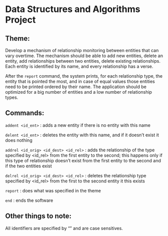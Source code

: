 # Data Structures and Algorithms Project

## Theme:
Develop a mechanism of relationship monitoring between entities that can vary overtime. 
The mechanism should be able to add new entities, delete an entity, add relationships between two entities, 
delete existing relationships. Each entity is identified by its name, and every relationship has a verse. 

After the `report` command, the system prints, for each relationship type, the entity that is pointed the most, 
and in case of equal values those entities need to be printed ordered by their name. The application should be optimized 
for a big number of entities and a low number of relationship types.

## Commands:

`addent <id_ent>` : adds a new entity if there is no entity with this name

`delent <id_ent>` : deletes the entity with this name, and if it doesn’t exist it does nothing

`addrel <id_orig> <id_dest> <id_rel>` : adds the relationship of the type specified by <id_rel> from the first entity to the second; 
this happens only if this type of relationship doesn’t exist from the first entity to the second and if the two entities exist

`delrel <id_orig> <id_dest> <id_rel>` : deletes the relationship type specified by <id_rel> from the first to the 
second entity it this exists

`report` : does what was specified in the theme

`end` : ends the software

## Other things to note: 

All identifiers are specified by “” and are case sensitives.
